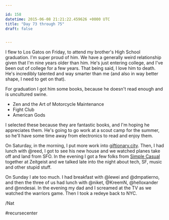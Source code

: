 ```yaml
---

id: 158
datetime: 2015-06-08 21:21:22.459626 +0000 UTC
title: "Day 73 through 75"
draft: false


---
```


I flew to Los Gatos on Friday, to attend my brother's High School graduation. I'm super proud of him. We have a generally weird relationship given that I'm nine years older than him. He's just entering college, and I've been out of college for a few years. That being said, I love him to death. He's incredibly talented and way smarter than me (and also in way better shape, I need to get on that).

For graduation I got him some books, because he doesn't read enough and is uncultured swine.

 - Zen and the Art of Motorcycle Maintenance
 - Fight Club
 - American Gods

I selected these because they are fantastic books, and I'm hoping he appreciates them. He's going to go work at a scout camp for the summer, so he'll have some time away from electronics to read and enjoy them.

On Saturday, in the morning, I put more work into [giftionary.city](http://giftionary.city). Then, I had lunch with @reed, I got to see his new house and we watched planes take off and land from SFO. In the evening I got a few folks from [Simple Casual](http://simplecasual.com/) together at Zeitgeist and we talked late into the night about tech, SF, music and other stupid stuff.

On Sunday I ate too much. I had breakfast with @lewei and @dmpatierno, and then the three of us had lunch with @niket, @KreemN, @helloxander and @nndesai. In the evening my dad and I screamed at the TV as we watched the warriors game. Then I took a redeye back to NYC.

/Nat

#recursecenter

